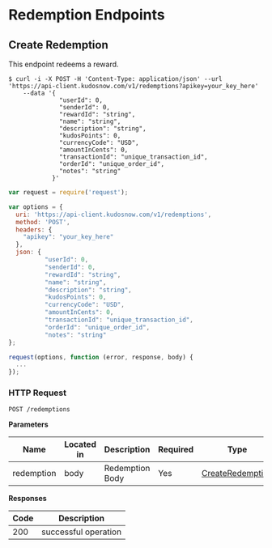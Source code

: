 # Redemption Endpoints

## Create Redemption

This endpoint redeems a reward.

```shell
$ curl -i -X POST -H 'Content-Type: application/json' --url 'https://api-client.kudosnow.com/v1/redemptions?apikey=your_key_here' 
    --data '{
              "userId": 0,
              "senderId": 0,
              "rewardId": "string",
              "name": "string",
              "description": "string",
              "kudosPoints": 0,
              "currencyCode": "USD",
              "amountInCents": 0,
              "transactionId": "unique_transaction_id",
              "orderId": "unique_order_id",
              "notes": "string"
            }'
```
```javascript
var request = require('request');

var options = {
  uri: 'https://api-client.kudosnow.com/v1/redemptions',
  method: 'POST',
  headers: {
    "apikey": "your_key_here"
  },
  json: {
          "userId": 0,
          "senderId": 0,
          "rewardId": "string",
          "name": "string",
          "description": "string",
          "kudosPoints": 0,
          "currencyCode": "USD",
          "amountInCents": 0,
          "transactionId": "unique_transaction_id",
          "orderId": "unique_order_id",
          "notes": "string"
};

request(options, function (error, response, body) {
  ...
});
```

### HTTP Request 
`POST /redemptions` 

**<span id="redeemreward-parameters">Parameters</span>**

| Name | Located in | Description | Required | Type |
| ---- | ---------- | ----------- | -------- | ---- |
| redemption | body | Redemption Body | Yes | [CreateRedemption](#schemacreateredemption)|

**Responses**

| Code | Description |
| ---- | ----------- |
| 200 | successful operation |

